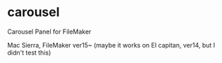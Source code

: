 # carousel
Carousel Panel for FileMaker

Mac Sierra, FileMaker ver15~
(maybe it works on El capitan, ver14, but I didn't test this)
